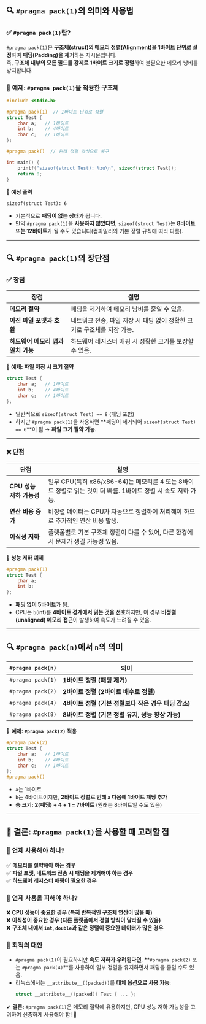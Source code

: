 ## **🔍 `#pragma pack(1)`의 의미와 사용법**
### **✅ `#pragma pack(1)`란?**
`#pragma pack(1)`은 **구조체(struct)의 메모리 정렬(Alignment)을 1바이트 단위로 설정**하여 **패딩(Padding)을 제거**하는 지시문입니다.  
즉, **구조체 내부의 모든 필드를 강제로 1바이트 크기로 정렬**하여 불필요한 메모리 낭비를 방지합니다.

### **🔹 예제: `#pragma pack(1)`을 적용한 구조체**
```c
#include <stdio.h>

#pragma pack(1)  // 1바이트 단위로 정렬
struct Test {
    char a;   // 1바이트
    int b;    // 4바이트
    char c;   // 1바이트
};

#pragma pack()  // 원래 정렬 방식으로 복구

int main() {
    printf("sizeof(struct Test): %zu\n", sizeof(struct Test));
    return 0;
}
```

**📌 예상 출력**
```
sizeof(struct Test): 6
```
- 기본적으로 **패딩이 없는 상태**가 됩니다.
- 만약 `#pragma pack(1)`을 **사용하지 않았다면**, `sizeof(struct Test)`는 **8바이트 또는 12바이트**가 될 수도 있습니다(컴파일러의 기본 정렬 규칙에 따라 다름).

---

## **🔍 `#pragma pack(1)`의 장단점**
### **✅ 장점**
| 장점 | 설명 |
|------|------|
| **메모리 절약** | 패딩을 제거하여 메모리 낭비를 줄일 수 있음. |
| **이진 파일 포맷과 호환** | 네트워크 전송, 파일 저장 시 패딩 없이 정확한 크기로 구조체를 저장 가능. |
| **하드웨어 메모리 맵과 일치 가능** | 하드웨어 레지스터 매핑 시 정확한 크기를 보장할 수 있음. |

**📌 예제: 파일 저장 시 크기 절약**
```c
struct Test {
    char a;   // 1바이트
    int b;    // 4바이트
    char c;   // 1바이트
};
```
- 일반적으로 `sizeof(struct Test) == 8` (패딩 포함)  
- 하지만 `#pragma pack(1)`을 사용하면 **패딩이 제거되어 `sizeof(struct Test) == 6`**이 됨 → **파일 크기 절약 가능**.

---

### **❌ 단점**
| 단점 | 설명 |
|------|------|
| **CPU 성능 저하 가능성** | 일부 CPU(특히 x86/x86-64)는 메모리를 4 또는 8바이트 정렬로 읽는 것이 더 빠름. 1바이트 정렬 시 속도 저하 가능. |
| **연산 비용 증가** | 비정렬 데이터는 CPU가 자동으로 정렬하여 처리해야 하므로 추가적인 연산 비용 발생. |
| **이식성 저하** | 플랫폼별로 기본 구조체 정렬이 다를 수 있어, 다른 환경에서 문제가 생길 가능성 있음. |

**📌 성능 저하 예제**
```c
#pragma pack(1)
struct Test {
    char a;
    int b;
};
```
- **패딩 없이 5바이트**가 됨.
- CPU는 `b`(int)를 **4바이트 경계에서 읽는 것을 선호**하지만, 이 경우 **비정렬(unaligned) 메모리 접근**이 발생하여 속도가 느려질 수 있음.

---

## **🔍 `#pragma pack(n)`에서 `n`의 의미**
| `#pragma pack(n)` | 의미 |
|------------------|------|
| `#pragma pack(1)` | **1바이트 정렬 (패딩 제거)** |
| `#pragma pack(2)` | **2바이트 정렬 (2바이트 배수로 정렬)** |
| `#pragma pack(4)` | **4바이트 정렬 (기본 정렬보다 작은 경우 패딩 감소)** |
| `#pragma pack(8)` | **8바이트 정렬 (기본 정렬 유지, 성능 향상 가능)** |

📌 **예제: `#pragma pack(2)` 적용**
```c
#pragma pack(2)
struct Test {
    char a;   // 1바이트
    int b;    // 4바이트
    char c;   // 1바이트
};
#pragma pack()
```
- `a`는 1바이트
- `b`는 4바이트이지만, **2바이트 정렬로 인해 `a` 다음에 1바이트 패딩 추가**
- **총 크기: 2(패딩) + 4 + 1 = 7바이트** (원래는 8바이트일 수도 있음)

---

## **🚀 결론: `#pragma pack(1)`을 사용할 때 고려할 점**
### **📌 언제 사용해야 하나?**
✅ **메모리를 절약해야 하는 경우**  
✅ **파일 포맷, 네트워크 전송 시 패딩을 제거해야 하는 경우**  
✅ **하드웨어 레지스터 매핑이 필요한 경우**  

### **📌 언제 사용을 피해야 하나?**
❌ **CPU 성능이 중요한 경우 (특히 반복적인 구조체 연산이 많을 때)**  
❌ **이식성이 중요한 경우 (다른 플랫폼에서 정렬 방식이 달라질 수 있음)**  
❌ **구조체 내에서 `int`, `double`과 같은 정렬이 중요한 데이터가 많은 경우**  

### **📌 최적의 대안**
- `#pragma pack(1)`이 필요하지만 **속도 저하가 우려된다면**, **`#pragma pack(2)` 또는 `#pragma pack(4)`**를 사용하여 일부 정렬을 유지하면서 패딩을 줄일 수도 있음.
- 리눅스에서는 `__attribute__((packed))`를 **대체 옵션으로 사용 가능**:
  ```c
  struct __attribute__((packed)) Test { ... };
  ```

✔ **결론:** `#pragma pack(1)`은 메모리 절약에 유용하지만, CPU 성능 저하 가능성을 고려하여 신중하게 사용해야 함! 🚀
